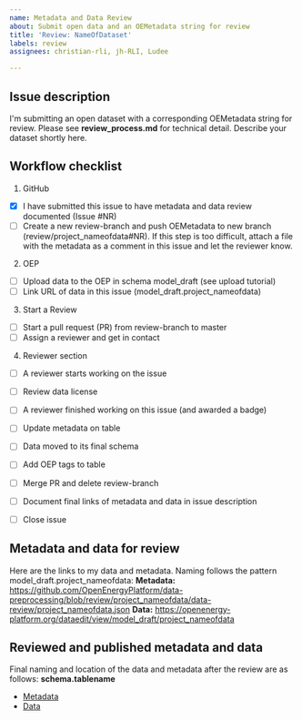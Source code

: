 ```yaml
---
name: Metadata and Data Review
about: Submit open data and an OEMetadata string for review
title: 'Review: NameOfDataset'
labels: review
assignees: christian-rli, jh-RLI, Ludee

---
```


## Issue description

I'm submitting an open dataset with a corresponding OEMetadata string for review. 
Please see **review_process.md** for technical detail.
Describe your dataset shortly here.


## Workflow checklist

1. GitHub
- [x] I have submitted this issue to have metadata and data review documented (Issue #NR)
- [ ] Create a new review-branch and push OEMetadata to new branch (review/project_nameofdata#NR). If this step is too difficult, attach a file with the metadata as a comment in this issue and let the reviewer know.

2. OEP
- [ ] Upload data to the OEP in schema model_draft (see upload tutorial)
- [ ] Link URL of data in this issue (model_draft.project_nameofdata)

3. Start a Review
- [ ] Start a pull request (PR) from review-branch to master
- [ ] Assign a reviewer and get in contact

4. Reviewer section
- [ ] A reviewer starts working on the issue
- [ ] Review data license
- [ ] A reviewer finished working on this issue (and awarded a badge)
- [ ] Update metadata on table
- [ ] Data moved to its final schema
- [ ] Add OEP tags to table
- [ ] Merge PR and delete review-branch
- [ ] Document final links of metadata and data in issue description
- [ ] Close issue


## Metadata and data for review

Here are the links to my data and metadata. Naming follows the pattern model_draft.project_nameofdata:
**Metadata:** https://github.com/OpenEnergyPlatform/data-preprocessing/blob/review/project_nameofdata/data-review/project_nameofdata.json
**Data:** https://openenergy-platform.org/dataedit/view/model_draft/project_nameofdata


## Reviewed and published metadata and data

Final naming and location of the data and metadata after the review are as follows:
**schema.tablename**
* [Metadata]()
* [Data]()
